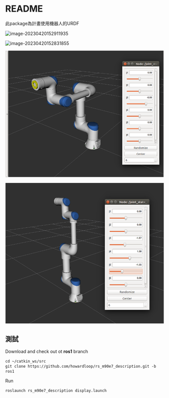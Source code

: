 # README

此package為計畫使用機器人的URDF

![image-20230420152911935](./pic/Readme/image-20230420152911935.png)



![image-20230420152831855](./pic/Readme/image-20230420152831855.png)

![image-20230517095316574](./pic/Readme/image-20230517095316574.png)

![image-20230517095701780](./pic/Readme/image-20230517095701780.png)





## 測試

Download and check out ot **ros1** branch

```shell
cd ~/catkin_ws/src
git clone https://github.com/howardloop/rs_m90e7_description.git -b ros1
```

Run

```bash
roslaunch rs_m90e7_description display.launch
```

